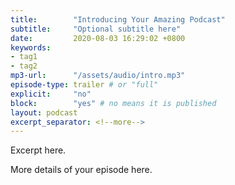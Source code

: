 ```yaml
---
title:        "Introducing Your Amazing Podcast"
subtitle:     "Optional subtitle here"
date:         2020-08-03 16:29:02 +0800
keywords:
- tag1
- tag2
mp3-url:      "/assets/audio/intro.mp3"
episode-type: trailer # or "full"
explicit:     "no"
block:        "yes" # no means it is published
layout: podcast
excerpt_separator: <!--more-->
---
```

Excerpt here.
<!--more-->

More details of your episode here.
